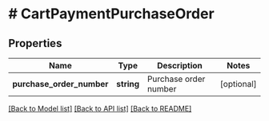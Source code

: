 # # CartPaymentPurchaseOrder

## Properties

Name | Type | Description | Notes
------------ | ------------- | ------------- | -------------
**purchase_order_number** | **string** | Purchase order number | [optional]

[[Back to Model list]](../../README.md#models) [[Back to API list]](../../README.md#endpoints) [[Back to README]](../../README.md)
